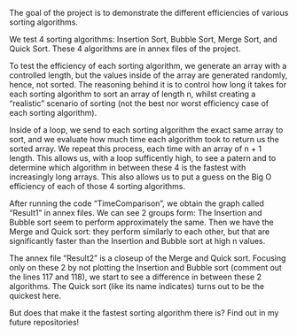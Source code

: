 The goal of the project is to demonstrate the different efficiencies of various sorting algorithms. 

  We test 4 sorting algorithms: Insertion Sort, Bubble Sort, Merge Sort, and Quick Sort. These 4 algorithms are in annex files of the project. 

  To test the efficiency of each sorting algorithm, we generate an array with a controlled length, but the values inside of the array are generated randomly, hence, not sorted. The reasoning behind it is to control how long it takes for each sorting algorithm to sort an array of length n, whilst creating a “realistic” scenario of sorting (not the best nor worst efficiency case of each sorting algorithm). 

  Inside of a loop, we send to each sorting algorithm the exact same array to sort, and we evaluate how much time each algorithm took to return us the sorted array. We repeat this process, each time with an array of n + 1 length. This allows us, with a loop sufficently high, to see a patern and to determine which algorithm in between these 4 is the fastest with increasingly long arrays. 
This also allows us to put a guess on the Big O efficiency of each of those 4 sorting algorithms. 

  After running the code “TimeComparison”, we obtain the graph called “Result1” in annex files. 
We can see 2 groups form: The Insertion and Bubble sort seem to perform approximately the same. Then we have the Merge and Quick sort: they perform similarly to each other, but that are significantly faster than the Insertion and Bubble sort at high n values.  

  The annex file “Result2” is a closeup of the Merge and Quick sort. Focusing only on these 2 by not plotting the Insertion and Bubble sort (comment out the lines 117 and 118), we start to see a difference in between these 2 algorithms. The Quick sort (like its name indicates) turns out to be the quickest here. 
  
  But does that make it the fastest sorting algorithm there is?
Find out in my future repositories!

